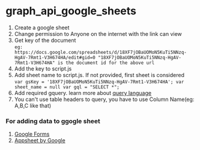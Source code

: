 # graph_api_google_sheets

1. Create a google sheet
2. Change permission to Anyone on the internet with the link can view
3. Get key of the document  
    `eg: https://docs.google.com/spreadsheets/d/18XF7jOBaUOMoN5KuTi5NNzq-HgAV-7Rmt1-V3H674HA/edit#gid=0
    "18XF7jOBaUOMoN5KuTi5NNzq-HgAV-7Rmt1-V3H674HA" is the document id for the above url`
4. Add the key to script.js
5. Add sheet name to script.js. If not provided, first sheet is considered  
    `
    var gsKey = '18XF7jOBaUOMoN5KuTi5NNzq-HgAV-7Rmt1-V3H674HA';
    var sheet_name = null
    var gql = "SELECT *";
    `
6. Add required gquery. learn more about [query language](https://developers.google.com/chart/interactive/docs/querylanguage#overview)
7. You can't use table headers to query, you have to use Column Name(eg: A,B,C like that)



### For adding data to ggogle sheet
1. [Google Forms](https://docs.google.com/forms)
2. [Appsheet by Google](https://www.appsheet.com)
